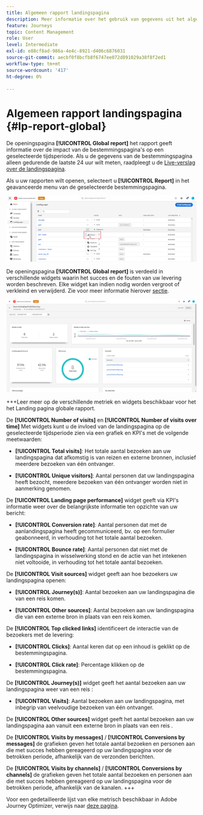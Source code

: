 ```yaml
---
title: Algemeen rapport landingspagina
description: Meer informatie over het gebruik van gegevens uit het algemene rapport van uw bestemmingspagina's
feature: Journeys
topic: Content Management
role: User
level: Intermediate
exl-id: e88cf8ad-986a-4e4c-8921-d406c6876031
source-git-commit: aecbf0f8bcfb8f6747ee072d891029a38f8f2ed1
workflow-type: tm+mt
source-wordcount: '417'
ht-degree: 0%

---
```


# Algemeen rapport landingspagina {#lp-report-global}

De openingspagina **[!UICONTROL Global report]** het rapport geeft informatie over de impact van de bestemmingspagina&#39;s op een geselecteerde tijdsperiode. Als u de gegevens van de bestemmingspagina alleen gedurende de laatste 24 uur wilt meten, raadpleegt u de [Live-verslag over de landingspagina](lp-report-live.md).

Als u uw rapporten wilt openen, selecteert u **[!UICONTROL Report]** in het geavanceerde menu van de geselecteerde bestemmingspagina.

![](assets/landing_page_report.png)

De openingspagina **[!UICONTROL Global report]** is verdeeld in verschillende widgets waarin het succes en de fouten van uw levering worden beschreven. Elke widget kan indien nodig worden vergroot of verkleind en verwijderd. Zie voor meer informatie hierover [sectie](global-report.md).

![](assets/landing_page_global.png)

+++Leer meer op de verschillende metriek en widgets beschikbaar voor het het Landing pagina globale rapport.

De **[!UICONTROL Number of visits]** en **[!UICONTROL Number of visits over time]** Met widgets kunt u de invloed van de landingspagina op de geselecteerde tijdsperiode zien via een grafiek en KPI&#39;s met de volgende meetwaarden:

* **[!UICONTROL Total visits]**: Het totale aantal bezoeken aan uw landingspagina dat afkomstig is van reizen en externe bronnen, inclusief meerdere bezoeken van één ontvanger.

* **[!UICONTROL Unique visitors]**: Aantal personen dat uw landingspagina heeft bezocht, meerdere bezoeken van één ontvanger worden niet in aanmerking genomen.

De **[!UICONTROL Landing page performance]** widget geeft via KPI&#39;s informatie weer over de belangrijkste informatie ten opzichte van uw bericht:

* **[!UICONTROL Conversion rate]**: Aantal personen dat met de aanlandingspagina heeft gecommuniceerd, bv. op een formulier geabonneerd, in verhouding tot het totale aantal bezoeken.

* **[!UICONTROL Bounce rate]**: Aantal personen dat niet met de landingspagina in wisselwerking stond en de actie van het intekenen niet voltooide, in verhouding tot het totale aantal bezoeken.

De **[!UICONTROL Visit sources]** widget geeft aan hoe bezoekers uw landingspagina openen:

* **[!UICONTROL Journey(s)]**: Aantal bezoeken aan uw landingspagina die van een reis komen.

* **[!UICONTROL Other sources]**: Aantal bezoeken aan uw landingspagina die van een externe bron in plaats van een reis komen.

De **[!UICONTROL Top clicked links]** identificeert de interactie van de bezoekers met de levering:

* **[!UICONTROL Clicks]**: Aantal keren dat op een inhoud is geklikt op de bestemmingspagina.

* **[!UICONTROL Click rate]**: Percentage klikken op de bestemmingspagina.

De **[!UICONTROL Journey(s)]** widget geeft het aantal bezoeken aan uw landingspagina weer van een reis :

* **[!UICONTROL Visits]**: Aantal bezoeken aan uw landingspagina, met inbegrip van veelvoudige bezoeken van één ontvanger.

De **[!UICONTROL Other sources]** widget geeft het aantal bezoeken aan uw landingspagina aan vanuit een externe bron in plaats van een reis .

De **[!UICONTROL Visits by messages]** / **[!UICONTROL Conversions by messages]** de grafieken geven het totale aantal bezoeken en personen aan die met succes hebben gereageerd op uw landingspagina voor de betrokken periode, afhankelijk van de verzonden berichten.

De **[!UICONTROL Visits by channels]** / **[!UICONTROL Conversions by channels]** de grafieken geven het totale aantal bezoeken en personen aan die met succes hebben gereageerd op uw landingspagina voor de betrokken periode, afhankelijk van de kanalen.
+++

Voor een gedetailleerde lijst van elke metrisch beschikbaar in Adobe Journey Optimizer, verwijs naar [deze pagina](global-report.md#list-of-components-global).
